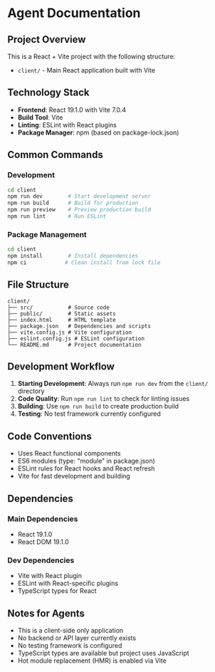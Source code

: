 # Agent Documentation

## Project Overview

This is a React + Vite project with the following structure:
- `client/` - Main React application built with Vite

## Technology Stack

- **Frontend**: React 19.1.0 with Vite 7.0.4
- **Build Tool**: Vite
- **Linting**: ESLint with React plugins
- **Package Manager**: npm (based on package-lock.json)

## Common Commands

### Development
```bash
cd client
npm run dev        # Start development server
npm run build      # Build for production
npm run preview    # Preview production build
npm run lint       # Run ESLint
```

### Package Management
```bash
cd client
npm install        # Install dependencies
npm ci            # Clean install from lock file
```

## File Structure

```
client/
├── src/           # Source code
├── public/        # Static assets
├── index.html     # HTML template
├── package.json   # Dependencies and scripts
├── vite.config.js # Vite configuration
├── eslint.config.js # ESLint configuration
└── README.md      # Project documentation
```

## Development Workflow

1. **Starting Development**: Always run `npm run dev` from the `client/` directory
2. **Code Quality**: Run `npm run lint` to check for linting issues
3. **Building**: Use `npm run build` to create production build
4. **Testing**: No test framework currently configured

## Code Conventions

- Uses React functional components
- ES6 modules (type: "module" in package.json)
- ESLint rules for React hooks and React refresh
- Vite for fast development and building

## Dependencies

### Main Dependencies
- React 19.1.0
- React DOM 19.1.0

### Dev Dependencies
- Vite with React plugin
- ESLint with React-specific plugins
- TypeScript types for React

## Notes for Agents

- This is a client-side only application
- No backend or API layer currently exists
- No testing framework is configured
- TypeScript types are available but project uses JavaScript
- Hot module replacement (HMR) is enabled via Vite
